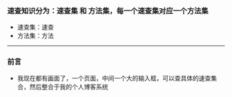 ### 速查知识分为：速查集 和 方法集，每一个速查集对应一个方法集

- 速查集：速查
- 方法集：方法

---

### 前言

- 我现在都有画面了，一个页面，中间一个大的输入框，可以查具体的速查集合，然后整合于我的个人博客系统